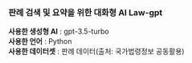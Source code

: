 ### 판례 검색 및 요약을 위한 대화형 AI Law-gpt  
**사용한 생성형 AI** : gpt-3.5-turbo  
**사용한 언어** : Python  
**사용한 데이터셋** : 판례 데이터(출처: 국가법령정보 공동활용)  
